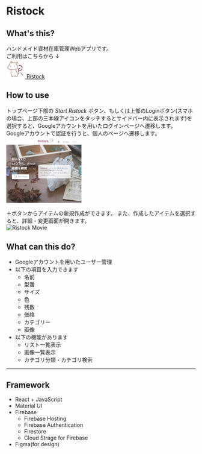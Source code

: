 # Ristock

## What's this?
ハンドメイド資材在庫管理Webアプリです。  
ご利用はこちらから
↓  
<a href="https://ristock.web.app/">
  <img src="public/icon_white.png" alt="Ristock icon" title="Ristock" width="50" style="border-radius:8px;">
  Ristock
</a>


## How to use

トップページ下部の *Start Ristock* ボタン、もしくは上部のLoginボタン(スマホの場合、上部の三本線アイコンをタッチするとサイドバー内に表示されます)を選択すると、Googleアカウントを用いたログインページへ遷移します。  
Googleアカウントで認証を行うと、個人のページへ遷移します。  
<img src="https://github.com/Risa-m/Ristock/blob/images/toppage.jpg" title="Ristock Top" width="200">

＋ボタンからアイテムの新規作成ができます。
また、作成したアイテムを選択すると、詳細・変更画面が開きます。  
<img src="https://github.com/Risa-m/Ristock/blob/images/movie.gif" title="Ristock Movie" width="120">


## What can this do?
- Googleアカウントを用いたユーザー管理
- 以下の項目を入力できます
  - 名前
  - 型番
  - サイズ
  - 色
  - 残数
  - 価格
  - カテゴリー
  - 画像
- 以下の機能があります
  - リスト一覧表示
  - 画像一覧表示
  - カテゴリ分類・カテゴリ検索

---

## Framework

- React + JavaScript
- Material UI
- Firebase
  - Firebase Hosting
  - Firebase Authentication
  - Firestore
  - Cloud Strage for Firebase
- Figma(for design)
  
